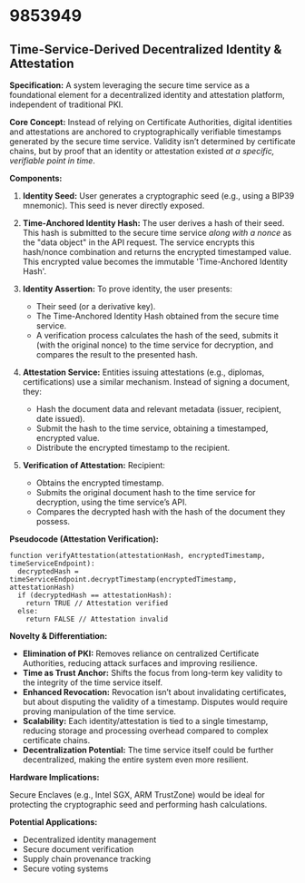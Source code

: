 # 9853949

## Time-Service-Derived Decentralized Identity & Attestation

**Specification:** A system leveraging the secure time service as a foundational element for a decentralized identity and attestation platform, independent of traditional PKI.

**Core Concept:** Instead of relying on Certificate Authorities, digital identities and attestations are anchored to cryptographically verifiable timestamps generated by the secure time service. Validity isn’t determined by certificate chains, but by proof that an identity or attestation existed *at a specific, verifiable point in time*.

**Components:**

1.  **Identity Seed:** User generates a cryptographic seed (e.g., using a BIP39 mnemonic). This seed is never directly exposed.

2.  **Time-Anchored Identity Hash:**  The user derives a hash of their seed. This hash is submitted to the secure time service *along with a nonce* as the "data object" in the API request. The service encrypts this hash/nonce combination and returns the encrypted timestamped value.  This encrypted value becomes the immutable 'Time-Anchored Identity Hash'.

3.  **Identity Assertion:** To prove identity, the user presents:
    *   Their seed (or a derivative key).
    *   The Time-Anchored Identity Hash obtained from the secure time service.
    *   A verification process calculates the hash of the seed, submits it (with the original nonce) to the time service for decryption, and compares the result to the presented hash.

4.  **Attestation Service:**  Entities issuing attestations (e.g., diplomas, certifications) use a similar mechanism.  Instead of signing a document, they:
    *   Hash the document data and relevant metadata (issuer, recipient, date issued).
    *   Submit the hash to the time service, obtaining a timestamped, encrypted value.
    *   Distribute the encrypted timestamp to the recipient.

5.  **Verification of Attestation:** Recipient:
    *   Obtains the encrypted timestamp.
    *   Submits the original document hash to the time service for decryption, using the time service’s API.
    *   Compares the decrypted hash with the hash of the document they possess.

**Pseudocode (Attestation Verification):**

```
function verifyAttestation(attestationHash, encryptedTimestamp, timeServiceEndpoint):
  decryptedHash = timeServiceEndpoint.decryptTimestamp(encryptedTimestamp, attestationHash)
  if (decryptedHash == attestationHash):
    return TRUE // Attestation verified
  else:
    return FALSE // Attestation invalid
```

**Novelty & Differentiation:**

*   **Elimination of PKI:** Removes reliance on centralized Certificate Authorities, reducing attack surfaces and improving resilience.
*   **Time as Trust Anchor:** Shifts the focus from long-term key validity to the integrity of the time service itself.
*   **Enhanced Revocation:** Revocation isn’t about invalidating certificates, but about disputing the validity of a timestamp. Disputes would require proving manipulation of the time service.
*   **Scalability:** Each identity/attestation is tied to a single timestamp, reducing storage and processing overhead compared to complex certificate chains.
*   **Decentralization Potential:** The time service itself could be further decentralized, making the entire system even more resilient.



**Hardware Implications:**

Secure Enclaves (e.g., Intel SGX, ARM TrustZone) would be ideal for protecting the cryptographic seed and performing hash calculations.



**Potential Applications:**

*   Decentralized identity management
*   Secure document verification
*   Supply chain provenance tracking
*   Secure voting systems